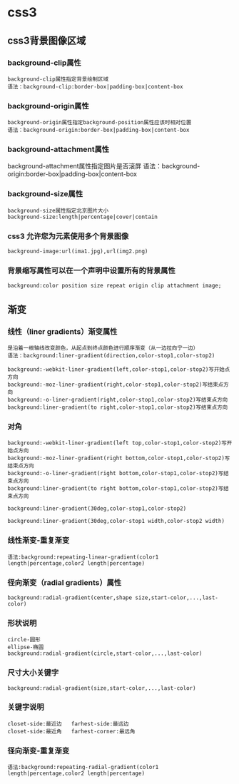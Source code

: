 # css3
## css3背景图像区域
### background-clip属性
    background-clip属性指定背景绘制区域
    语法：background-clip:border-box|padding-box|content-box
### background-origin属性
    background-origin属性指定background-position属性应该时相对位置
    语法：background-origin:border-box|padding-box|content-box
### background-attachment属性
background-attachment属性指定图片是否滚屏
语法：background-origin:border-box|padding-box|content-box
### background-size属性
    background-size属性指定北京图片大小
    background-size:length|percentage|cover|contain
### css3 允许您为元素使用多个背景图像
    background-image:url(ima1.jpg),url(img2.png)
### 背景缩写属性可以在一个声明中设置所有的背景属性
    background:color position size repeat origin clip attachment image; 
## 渐变
### 线性（liner gradients）渐变属性
    是沿着一根轴线改变颜色，从起点到终点颜色进行顺序渐变（从一边拉向宁一边）
    语法：background:liner-gradient(direction,color-stop1,color-stop2)
    
    background:-webkit-liner-gradient(left,color-stop1,color-stop2)写开始点方向
    background:-moz-liner-gradient(right,color-stop1,color-stop2)写结束点方向
    background:-o-liner-gradient(right,color-stop1,color-stop2)写结束点方向
    background:liner-gradient(to right,color-stop1,color-stop2)写结束点方向
### 对角    
    background:-webkit-liner-gradient(left top,color-stop1,color-stop2)写开始点方向
    background:-moz-liner-gradient(right bottom,color-stop1,color-stop2)写结束点方向
    background:-o-liner-gradient(right bottom,color-stop1,color-stop2)写结束点方向
    background:liner-gradient(to right bottom,color-stop1,color-stop2)写结束点方向
    
    background:liner-gradient(30deg,color-stop1,color-stop2)
    
    background:liner-gradient(30deg,color-stop1 width,color-stop2 width)
### 线性渐变-重复渐变
    语法:background:repeating-linear-gradient(color1 length|percentage,color2 length|percentage)
### 径向渐变（radial gradients）属性
    background:radial-gradient(center,shape size,start-color,...,last-color)
### 形状说明
    circle-圆形
    ellipse-椭圆
    background:radial-gradient(circle,start-color,...,last-color)
### 尺寸大小关键字
    background:radial-gradient(size,start-color,...,last-color)
### 关键字说明
    closet-side:最近边   farhest-side:最远边
    closet-side:最近角   farhest-corner:最远角
### 径向渐变-重复渐变
    语法:background:repeating-radial-gradient(color1 length|percentage,color2 length|percentage)
